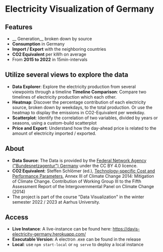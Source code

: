 # Electricity Visualization of Germany

## Features
- __ Generation__ broken down by source
- __Consumption__ in Germany
- __Import / Export__ with the neighboring countries
- __CO2 Equivalent__ per kWh on average
- From __2015 to 2022__ in 15min-intervals

## Utilize several views to explore the data
- __Data Explorer__: Explore the electricity production from several viewpoints through a timeline
__Timeline Comparison__: Compare two timelines of electricity production which each other.
- __Heatmap__: Discover the percentage contribution of each electricity source, broken down by weekdays, to the total production. Or use the heatmap to display the emissions in CO2-Equivalent per weekday.
- __Scatterplot__: Identify the correlation of two variables, divided by years or seasons, using a custom-build scatterplot
- __Price and Export__: Understand how the day-ahead price is related to the amount of electricity imported / exported.

## About
- __Data Source__: The Data is provided by the [Federal Network Agency ("Bundesnetzagentur") Germany](https://www.smard.de/) under the CC BY 4.0 licence.
- __CO2 Equivalent__: Steffen Schlömer (ed.), [Technology-specific Cost and Performance Parameters](https://www.ipcc.ch/site/assets/uploads/2018/02/ipcc_wg3_ar5_annex-iii.pdf), Annex III of 
  Climate Change 2014: Mitigation of Climate Change. Contribution of Working Group III to the Fifth Assessment Report of the Intergovernmental Panel on Climate Change (2014)
- The project is part of the course "Data Visualization" in the winter semester 2022 / 2023 at Aarhus University.

## Access
- __Live Instance__: A live-instance can be found here: https://davis-electricity-germany.herokuapp.com/ 
- __Executable Version__: A electron .exe can be found in the release
- __Local__: use `npm start-local` or `ng serve` to deploy a local instance



